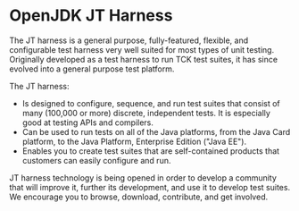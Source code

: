 # OpenJDK JT Harness

The JT harness is a general purpose, fully-featured, flexible, and configurable test harness very well suited for most types of unit testing. Originally developed as a test harness to run TCK test suites, it has since evolved into a general purpose test platform.

The JT harness:

 - Is designed to configure, sequence, and run test suites that consist of many (100,000 or more) discrete, independent tests. It is especially good at testing APIs and compilers.
 - Can be used to run tests on all of the Java platforms, from the Java Card platform, to the Java Platform, Enterprise Edition ("Java EE").
 - Enables you to create test suites that are self-contained products that customers can easily configure and run.

JT harness technology is being opened in order to develop a community that will improve it, further its development, and use it to develop test suites. We encourage you to browse, download, contribute, and get involved.
